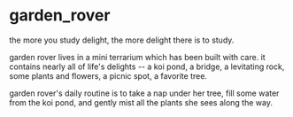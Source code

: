 # garden_rover


the more you study delight, the more delight there is to study.

garden rover lives in a mini terrarium which has been built with care. it contains nearly all of life's delights -- a koi pond, a bridge, a levitating rock, some plants and flowers, a picnic spot, a favorite tree. 

garden rover's daily routine is to take a nap under her tree, fill some water from the koi pond, and gently mist all the plants she sees along the way. 
